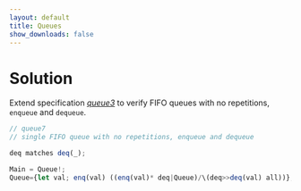 ```yaml
---
layout: default
title: Queues
show_downloads: false
---
```

# Solution

Extend specification [*queue3*](fifo#randomized-queues-with-no-repetitions-enqueue-and-dequeue) to verify FIFO queues with no repetitions, `enqueue` and `dequeue`.

```js
// queue7
// single FIFO queue with no repetitions, enqueue and dequeue

deq matches deq(_);

Main = Queue!; 
Queue={let val; enq(val) ((enq(val)* deq|Queue)/\(deq>>deq(val) all))};
```

